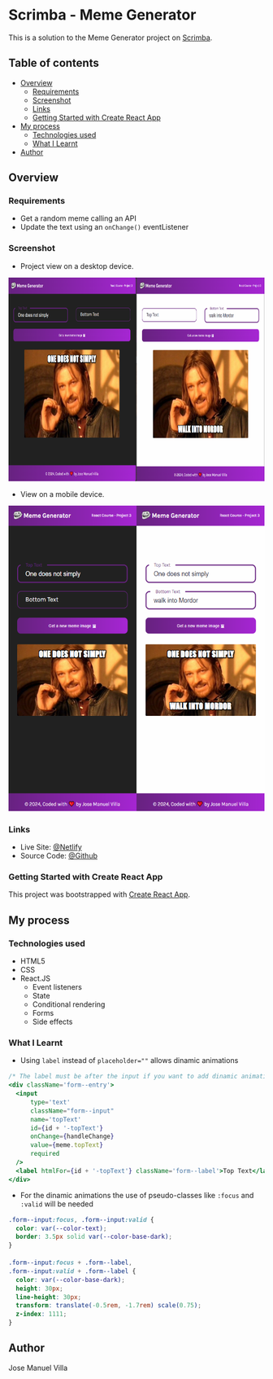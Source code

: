 # Scrimba - Meme Generator
This is a solution to the Meme Generator project on [Scrimba](https://v2.scrimba.com/learn-react-c0e).

## Table of contents

- [Overview](#overview)
  - [Requirements](#requirements)
  - [Screenshot](#screenshot)
  - [Links](#links)
  - [Getting Started with Create React App](#getting-started-with-create-react-app)
- [My process](#my-process)
  - [Technologies used](#technologies-used)
  - [What I Learnt](#what-i-learnt)
- [Author](#author)

## Overview

### Requirements

<ul>
  <li>Get a random meme calling an API</li>
  <li>Update the text using an <code>onChange()</code> eventListener</li>
</ul>

### Screenshot
- Project view on a desktop device.
<img src = "./public/screenshot_desktop.png" alt="screenshot_desktop" height="400px">

- View on a mobile device.
<img src = "./public/screenshot_mobile.png" alt="screenshot_mobile" height="600px">

### Links
- Live Site: [@Netlify](https://memegenerator-jmvilla12.netlify.app)
- Source Code: [@Github](https://github.com/jmvilla12/meme-generator)

### Getting Started with Create React App
This project was bootstrapped with [Create React App](https://github.com/facebook/create-react-app).

## My process

### Technologies used

- HTML5
- CSS
- React.JS
  - Event listeners
  - State
  - Conditional rendering
  - Forms
  - Side effects

### What I Learnt
<ul>
  <li>Using <code>label</code> instead of <code>placeholder=""</code> allows dinamic animations</li>
</ul>

```jsx
/* The label must be after the input if you want to add dinamic animations  */
<div className='form--entry'>
  <input 
      type='text'
      className="form--input"
      name='topText' 
      id={id + '-topText'}
      onChange={handleChange}
      value={meme.topText}
      required
  />
  <label htmlFor={id + '-topText'} className='form--label'>Top Text</label>
</div>
```

<ul>
  <li>For the dinamic animations the use of pseudo-classes like <code>:focus</code> and <code>:valid</code> will be needed</li>
</ul>

```css
.form--input:focus, .form--input:valid {
  color: var(--color-text);
  border: 3.5px solid var(--color-base-dark);
}

.form--input:focus + .form--label,
.form--input:valid + .form--label {
  color: var(--color-base-dark);
  height: 30px;
  line-height: 30px;
  transform: translate(-0.5rem, -1.7rem) scale(0.75);
  z-index: 1111;
}
```


## Author
Jose Manuel Villa 
